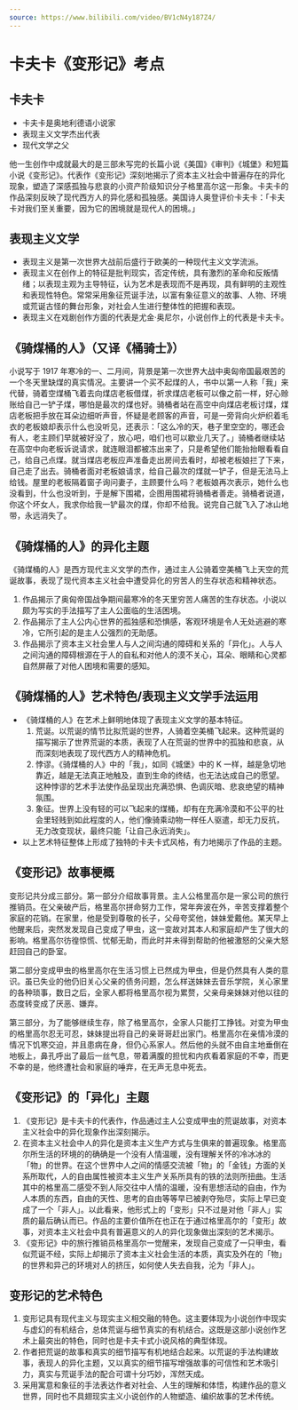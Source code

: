 ```yaml
---
source: https://www.bilibili.com/video/BV1cN4y187Z4/
---
```


# 卡夫卡《变形记》考点

## 卡夫卡

- 卡夫卡是奥地利德语小说家
- 表现主义文学杰出代表
- 现代文学之父

他一生创作中成就最大的是三部未写完的长篇小说《美国》《审判》《城堡》和短篇小说《变形记》。代表作《变形记》深刻地揭示了资本主义社会中普遍存在的异化现象，塑造了深感孤独与悲哀的小资产阶级知识分子格里高尔这一形象。卡夫卡的作品深刻反映了现代西方人的异化感和孤独感。美国诗人奥登评价卡夫卡：「卡夫卡对我们至关重要，因为它的困境就是现代人的困境。」

## 表现主义文学

- 表现主义是第一次世界大战前后盛行于欧美的一种现代主义文学流派。
- 表现主义在创作上的特征是批判现实，否定传统，具有激烈的革命和反叛情绪；以表现主观为主导特征，认为艺术是表现而不是再现，具有鲜明的主观性和表现性特色。常常采用象征荒诞手法，以富有象征意义的故事、人物、环境或荒诞古怪的舞台形象，对社会人生进行整体性的把握和表现。
- 表现主义在戏剧创作方面的代表是尤金·奥尼尔，小说创作上的代表是卡夫卡。

## 《骑煤桶的人》（又译《桶骑士》）

小说写于 1917 年寒冷的一、二月间，背景是第一次世界大战中奥匈帝国最艰苦的一个冬天里缺煤的真实情况。主要讲一个买不起煤的人，书中以第一人称「我」来代替，骑着空煤桶飞着去向煤店老板借煤，祈求煤店老板可以像之前一样，好心赊账给自己一铲子煤，哪怕是最次的煤也好。骑桶者站在高空中向煤店老板讨煤，煤店老板把手放在耳朵边细听声音，怀疑是老顾客的声音，可是一旁背向火炉织着毛衣的老板娘却表示什么也没听见，还表示：「这么冷的天，巷子里空空的，哪还会有人，老主顾们早就被好没了，放心吧，咱们也可以歇业几天了。」骑桶者继续站在高空中向老板诉说请求，就连眼泪都被冻出来了，只是希望他们能抬抬眼看看自己，给自己点煤。就当煤店老板应声准备走出房间去看时，却被老板娘拦了下来，自己走了出去。骑桶者面对老板娘请求，给自己最次的煤就一铲子，但是无法马上给钱。屋里的老板隔着窗子询问妻子，主顾要什么吗？老板娘再次表示，她什么也没看到，什么也没听到，于是解下围裙，企图用围裙将骑桶者善走。骑桶者说道，你这个坏女人，我求你给我一铲最次的煤，你却不给我。说完自己就飞入了冰山地带，永远消失了。

## 《骑煤桶的人》的异化主题

《骑煤桶的人》是西方现代主义文学的杰作，通过主人公骑着空美桶飞上天空的荒诞故事，表现了现代资本主义社会中遭受异化的穷苦人的生存状态和精神状态。

1. 作品揭示了奥匈帝国战争期间最寒冷的冬天里穷苦人痛苦的生存状态。小说以颇为写实的手法描写了主人公面临的生活困境。
2. 作品揭示了主人公内心世界的孤独感和恐惧感，客观环境是令人无处逃避的寒冷，它所引起的是主人公强烈的无助感。
3. 作品揭示了资本主义社会里人与人之间沟通的障碍和关系的「异化」。人与人之间沟通的障碍根源在于人的自私和对他人的漠不关心，耳朵、眼睛和心灵都自然屏蔽了对他人困境和需要的感知。

## 《骑煤桶的人》艺术特色/表现主义文学手法运用

- 《骑煤桶的人》在艺术上鲜明地体现了表现主义文学的基本特征。
  1. 荒诞。以荒诞的情节比拟荒诞的世界，人骑着空美桶飞起来。这种荒诞的描写揭示了世界荒诞的本质，表现了人在荒诞的世界中的孤独和悲哀，从而深刻地表现了现代西方人的精神危机。
  2. 悖谬。《骑煤桶的人》中的「我」，如同《城堡》中的 K 一样，越是急切地靠近，越是无法真正地触及，直到生命的终结，也无法达成自己的愿望。这种悖谬的艺术手法使作品呈现出充满恐惧、色调灰暗、悲哀绝望的精神氛围。
  3. 象征。世界上没有轻的可以飞起来的煤桶，却有在充满冷漠和不公平的社会里轻贱到如此程度的人，他们像骑乘动物一样任人驱遣，却无力反抗，无力改变现状，最终只能「让自己永远消失」。
- 以上艺术特征整体上形成了独特的卡夫卡式风格，有力地揭示了作品的主题。

## 《变形记》故事梗概

变形记共分成三部分。第一部分介绍故事背景。主人公格里高尔是一家公司的旅行推销员。在父亲破产后，格里高尔拼命努力工作，常年奔波在外，辛苦支撑着整个家庭的花销。在家里，他是受到尊敬的长子，父母夸奖他，妹妹爱戴他。某天早上他醒来后，突然发发现自己变成了甲虫，这一变故对其本人和家庭却产生了很大的影响。格里高尔彷徨惊慌、忧郁无助，而此时并未得到帮助的他被激怒的父亲大怒赶回自己的卧室。

第二部分变成甲虫的格里高尔在生活习惯上已然成为甲虫，但是仍然具有人类的意识。虽已失业的他仍旧关心父亲的债务问题，怎么样送妹妹去音乐学院，关心家里的各种琐事，数日之后，全家人都将格里高尔视为累赘，父亲母亲妹妹对他以往的态度转变成了厌恶、嫌弃。

第三部分，为了能够继续生存，除了格里高尔，全家人只能打工挣钱。对变为甲虫的格里高尔忍无可忍，妹妹提出将自己的亲哥哥赶出家门。格里高尔在亲情冷漠的情况下饥寒交迫，并且患病在身，但仍心系家人。然后他的头就不由自主地垂倒在地板上，鼻孔呼出了最后一丝气息，带着满腹的担忧和内疚看着家庭的不幸，而更不幸的是，他终遭社会和家庭的唾弃，在无声无息中死去。

## 《变形记》的「异化」主题

1. 《变形记》是卡夫卡的代表作，作品通过主人公变成甲虫的荒诞故事，对资本主义社会中的异化现象作出深刻揭示。
2. 在资本主义社会中人的异化是资本主义生产方式与生俱来的普遍现象。格里高尔所生活的环境的的确确是一个没有人情温暖，没有理解关怀的冷冰冰的「物」的世界。在这个世界中人之间的情感交流被「物」的「金钱」方面的关系所取代，人的自由属性被资本主义生产关系所具有的铁的法则所扭曲。生活其中的格里高二感受不到人际交往中人情的温暖，没有思想活动的自由，作为人本质的东西，自由的天性、思考的自由等等早已被剥夺殆尽，实际上早已变成了一个「非人」。以此看来，他形式上的「变形」只不过是对他「非人」实质的最后确认而已。作品的主要价值所在也正在于通过格里高尔的「变形」故事，对资本主义社会中具有普遍意义的人的异化现象做出深刻的艺术揭示。
3. 《变形记》中的旅行推销员格里高尔一觉醒来，发现自己变成了一只甲虫，看似荒诞不经，实际上却揭示了资本主义社会生活的本质，真实及外在的「物」的世界和异己的环境对人的挤压，如何使人失去自我，沦为「非人」。

## 变形记的艺术特色

1. 变形记具有现代主义与现实主义相交融的特色。这主要体现为小说创作中现实与虚幻的有机结合，总体荒诞与细节真实的有机结合。这既是这部小说创作艺术上最突出的特色，同时也是卡夫卡式小说风格的典型体现。
2. 作者把荒诞的故事和真实的细节描写有机地结合起来。以荒诞的手法构建故事，表现人的异化主题，又以真实的细节描写增强故事的可信性和艺术吸引力，真实与荒诞手法的配合可谓十分巧妙，浑然天成。
3. 采用寓意和象征的手法表达作者对社会、人生的理解和体悟，构建作品的意义世界，同时也不具翅现实主义小说创作的人物塑造、编织故事的艺术传统。
